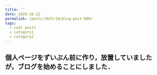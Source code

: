 ```yaml
---
title: ''
date: 2025-10-22
permalink: /posts/2025/10/blog-post-000/
tags:
  - cool posts
  - category1
  - category2
---
```


個人ページをずいぶん前に作り，放置していましたが，ブログを始めることにしました．
------
